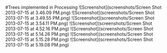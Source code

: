 #Trees
implemented in Processing
![Screenshot](screenshots/Screen Shot 2013-07-15 at 3.46.09 PM.png)
![Screenshot](screenshots/Screen Shot 2013-07-15 at 3.49.55 PM.png)
![Screenshot](screenshots/Screen Shot 2013-07-15 at 3.54.11 PM.png)
![Screenshot](screenshots/Screen Shot 2013-07-15 at 4.52.16 PM.png)
![Screenshot](screenshots/Screen Shot 2013-07-15 at 5.14.26 PM.png)
![Screenshot](screenshots/Screen Shot 2013-07-15 at 5.15.28 PM.png)
![Screenshot](screenshots/Screen Shot 2013-07-15 at 5.19.08 PM.png)

